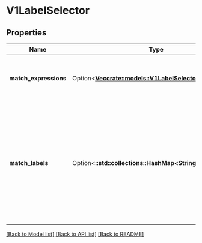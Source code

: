 # V1LabelSelector

## Properties

Name | Type | Description | Notes
------------ | ------------- | ------------- | -------------
**match_expressions** | Option<[**Vec<crate::models::V1LabelSelectorRequirement>**](v1.LabelSelectorRequirement.md)> | matchExpressions is a list of label selector requirements. The requirements are ANDed. | [optional]
**match_labels** | Option<**::std::collections::HashMap<String, String>**> | matchLabels is a map of {key,value} pairs. A single {key,value} in the matchLabels map is equivalent to an element of matchExpressions, whose key field is \"key\", the operator is \"In\", and the values array contains only \"value\". The requirements are ANDed. | [optional]

[[Back to Model list]](../README.md#documentation-for-models) [[Back to API list]](../README.md#documentation-for-api-endpoints) [[Back to README]](../README.md)


